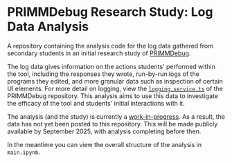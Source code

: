 # PRIMMDebug Research Study: Log Data Analysis

A repository containing the analysis code for the log data gathered from secondary students in an initial research study of [PRIMMDebug](http://primmdebug.web.app).

The log data gives information on the actions students' performed within the tool, including the responses they wrote, run-by-run logs of the programs they edited, and more granular data such as inspection of certain UI elements. For more detail on logging, view the [`logging.service.ts`](https://github.com/LaurieGale10/primmdebug/blob/main/src/app/services/logging.service.ts) of the PRIMMDebug repository. This analysis aims to use this data to investigate the efficacy of the tool and students' initial interactions with it.

The analysis (and the study) is currently a <ins>work-in-progress</ins>. As a result, the data has not yet been posted to this repository. This will be made publicly available by September 2025, with analysis completing before then.

In the meantime you can view the overall structure of the analysis in `main.ipynb`.
